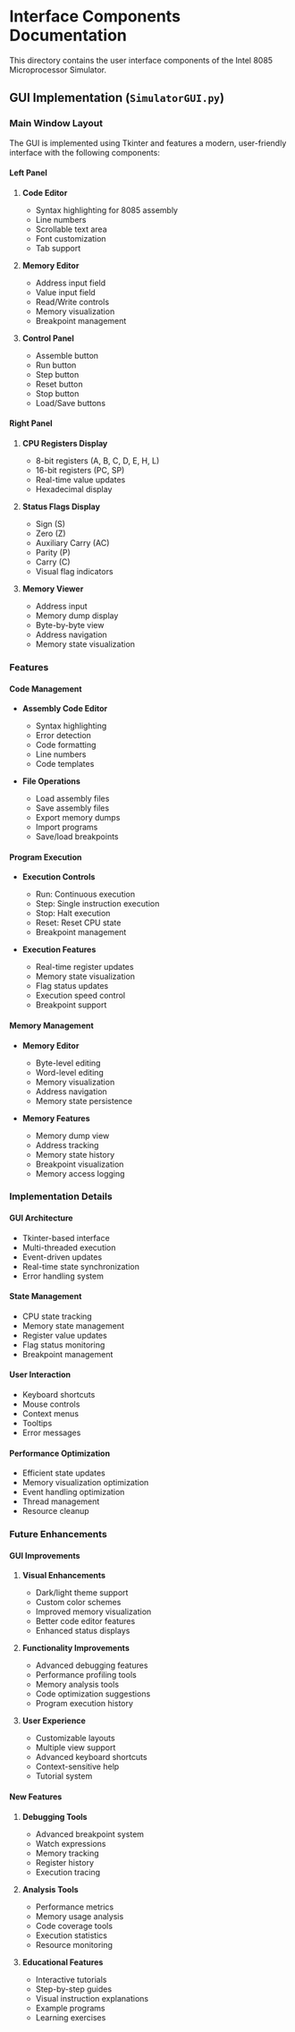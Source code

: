 # Interface Components Documentation

This directory contains the user interface components of the Intel 8085 Microprocessor Simulator.

## GUI Implementation (`SimulatorGUI.py`)

### Main Window Layout
The GUI is implemented using Tkinter and features a modern, user-friendly interface with the following components:

#### Left Panel
1. **Code Editor**
   - Syntax highlighting for 8085 assembly
   - Line numbers
   - Scrollable text area
   - Font customization
   - Tab support

2. **Memory Editor**
   - Address input field
   - Value input field
   - Read/Write controls
   - Memory visualization
   - Breakpoint management

3. **Control Panel**
   - Assemble button
   - Run button
   - Step button
   - Reset button
   - Stop button
   - Load/Save buttons

#### Right Panel
1. **CPU Registers Display**
   - 8-bit registers (A, B, C, D, E, H, L)
   - 16-bit registers (PC, SP)
   - Real-time value updates
   - Hexadecimal display

2. **Status Flags Display**
   - Sign (S)
   - Zero (Z)
   - Auxiliary Carry (AC)
   - Parity (P)
   - Carry (C)
   - Visual flag indicators

3. **Memory Viewer**
   - Address input
   - Memory dump display
   - Byte-by-byte view
   - Address navigation
   - Memory state visualization

### Features

#### Code Management
- **Assembly Code Editor**
  - Syntax highlighting
  - Error detection
  - Code formatting
  - Line numbers
  - Code templates

- **File Operations**
  - Load assembly files
  - Save assembly files
  - Export memory dumps
  - Import programs
  - Save/load breakpoints

#### Program Execution
- **Execution Controls**
  - Run: Continuous execution
  - Step: Single instruction execution
  - Stop: Halt execution
  - Reset: Reset CPU state
  - Breakpoint management

- **Execution Features**
  - Real-time register updates
  - Memory state visualization
  - Flag status updates
  - Execution speed control
  - Breakpoint support

#### Memory Management
- **Memory Editor**
  - Byte-level editing
  - Word-level editing
  - Memory visualization
  - Address navigation
  - Memory state persistence

- **Memory Features**
  - Memory dump view
  - Address tracking
  - Memory state history
  - Breakpoint visualization
  - Memory access logging

### Implementation Details

#### GUI Architecture
- Tkinter-based interface
- Multi-threaded execution
- Event-driven updates
- Real-time state synchronization
- Error handling system

#### State Management
- CPU state tracking
- Memory state management
- Register value updates
- Flag status monitoring
- Breakpoint management

#### User Interaction
- Keyboard shortcuts
- Mouse controls
- Context menus
- Tooltips
- Error messages

#### Performance Optimization
- Efficient state updates
- Memory visualization optimization
- Event handling optimization
- Thread management
- Resource cleanup

### Future Enhancements

#### GUI Improvements
1. **Visual Enhancements**
   - Dark/light theme support
   - Custom color schemes
   - Improved memory visualization
   - Better code editor features
   - Enhanced status displays

2. **Functionality Improvements**
   - Advanced debugging features
   - Performance profiling tools
   - Memory analysis tools
   - Code optimization suggestions
   - Program execution history

3. **User Experience**
   - Customizable layouts
   - Multiple view support
   - Advanced keyboard shortcuts
   - Context-sensitive help
   - Tutorial system

#### New Features
1. **Debugging Tools**
   - Advanced breakpoint system
   - Watch expressions
   - Memory tracking
   - Register history
   - Execution tracing

2. **Analysis Tools**
   - Performance metrics
   - Memory usage analysis
   - Code coverage tools
   - Execution statistics
   - Resource monitoring

3. **Educational Features**
   - Interactive tutorials
   - Step-by-step guides
   - Visual instruction explanations
   - Example programs
   - Learning exercises 